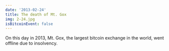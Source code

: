 ```yaml
---
date: '2013-02-24'
title: The death of Mt. Gox
img: 2-24.jpg
isBitcoinEvent: false
---
```


On this day in 2013, Mt. Gox, the largest bitcoin exchange in the world, went offline due to insolvency.
